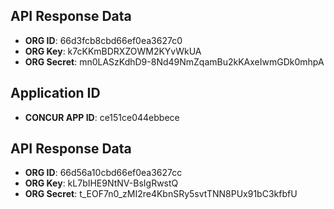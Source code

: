
## API Response Data

- **ORG ID**: 66d3fcb8cbd66ef0ea3627c0
- **ORG Key**: k7cKKmBDRXZOWM2KYvWkUA
- **ORG Secret**: mn0LASzKdhD9-8Nd49NmZqamBu2kKAxeIwmGDk0mhpA


## Application ID

- **CONCUR APP ID**: ce151ce044ebbece


## API Response Data

- **ORG ID**: 66d56a10cbd66ef0ea3627cc
- **ORG Key**: kL7bIHE9NtNV-BsIgRwstQ
- **ORG Secret**: t_EOF7n0_zMI2re4KbnSRy5svtTNN8PUx91bC3kfbfU

